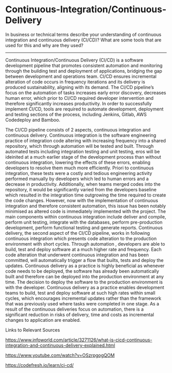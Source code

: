 # Continuous-Integration/Continuous-Delivery

In business or technical terms describe your understanding of continuous integration and continuous delivery (CI/CD)? What are some tools that are used for this and why are they used? 

---------------


Continuous Integration/Continuous Delivery (CI/CD) is a software development pipeline that promotes consistent automation and monitoring through the building test and deployment of applications, bridging the gap between development and operations team. CI/CD ensures incremental alteration of code occurs in frequency iterations and its delivery is produced sustainability, aligning with its demand. The CI/CD pipeline’s focus on the automation of tasks increases early error discovery, decreases human error, which prior to CI/CD required developer intervention and therefore significantly increases productivity. In order to successfully implement CI/CD, tools are required to automate development, deployment and testing sections of the process, including Jenkins, Gitlab, AWS Codedeploy and Bamboo. 

The CI/CD pipeline consists of 2 aspects, continuous integration and continuous delivery. Continuous integration is the software engineering practice of integration code altering with increasing frequency into a shared repository, which through automation will be tested and built. Through automated tests including integration testing and unit testing, eros will be ideinited at a much earlier stage of the development process than without continuous integration, lowering the effects of these errors, enabling developers to resolve them much more efficiently. Priori to continuous integration, these tests were a costly and tedious engineering activity performed manually by developers which led to human errors and a decrease in productivity. Additionally, when teams merged codes into the repository, it would be significantly varied from the developers baseline which resulted in the integration time outgrowing the time required to create the code changes. However, now with the implementation of continuous integration and therefore consistent automation, this issue has been notably minimised as altered code is immediately implemented with the project. The main components within continuous integration include deliver and compile, perform unit testing, integrate with the databases, perform pre-production development, perform functional testing and generate reports. Continuous delivery, the second aspect of the CI/CD pipeline, works in following continuous integration which presents code alteration to the production environment with short cycles. Through automation , developers are able to build, test and deploy software at a much higher rate and frequency. Each code alteration that underwent continuous integration and has been committed, will automatically trigger a flow that builts, tests and deploy the updates. Continuous delivery as a practice is highly beneficial as whenever code needs to be deployed, the software has already been automatically built and therefore can be deployed into the production environment at any time. The decision to deploy the software to the production environment is with the developer. Continuous delivery as a  practice enables development teams to build, test and deploy software at such high rates within small cycles, which encourages incremental updates rather than the framework that was previously used where tasks were completed in one stage. As a result of the continuous deliveries focus on automation, there is a significant reduction in risks of delivery, time and costs as incremental changes to application are enabled. 

Links to Relevant Sources 

https://www.infoworld.com/article/3271126/what-is-cicd-continuous-integration-and-continuous-delivery-explained.html

https://www.youtube.com/watch?v=OSzrpgogQOM

https://codefresh.io/learn/ci-cd/
